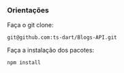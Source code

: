 ### Orientações
Faça o git clone:

    git@github.com:ts-dart/Blogs-API.git

Faça a instalação dos pacotes:

    npm install
